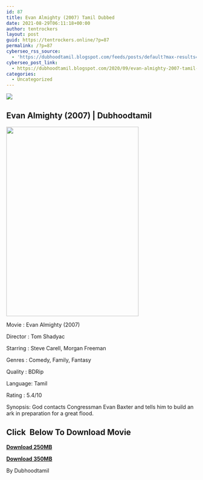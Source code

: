 ```yaml
---
id: 87
title: Evan Almighty (2007) Tamil Dubbed
date: 2021-08-29T06:11:18+00:00
author: tentrockers
layout: post
guid: https://tentrockers.online/?p=87
permalink: /?p=87
cyberseo_rss_source:
  - 'https://dubhoodtamil.blogspot.com/feeds/posts/default?max-results=150&start-index=151'
cyberseo_post_link:
  - https://dubhoodtamil.blogspot.com/2020/09/evan-almighty-2007-tamil-dubbed.html
categories:
  - Uncategorized
---
```

<div class="media_block">
  <img src="https://1.bp.blogspot.com/-aadRAl_VvmU/X1SkkHOXu1I/AAAAAAAACUQ/QuXC5hV-CisvpXbD8RDP9aWr0ynm18asACNcBGAsYHQ/s72-w350-h500-c/evan-almighty-5d3b5f12d045e.jpg" class="media_thumbnail" />
</div>

## Evan Almighty (2007) | Dubhoodtamil

<div class="separator">
  <a href="https://1.bp.blogspot.com/-aadRAl_VvmU/X1SkkHOXu1I/AAAAAAAACUQ/QuXC5hV-CisvpXbD8RDP9aWr0ynm18asACNcBGAsYHQ/s1426/evan-almighty-5d3b5f12d045e.jpg" imageanchor="1"><img loading="lazy" border="0" data-original-height="1426" data-original-width="1000" height="500" src="https://1.bp.blogspot.com/-aadRAl_VvmU/X1SkkHOXu1I/AAAAAAAACUQ/QuXC5hV-CisvpXbD8RDP9aWr0ynm18asACNcBGAsYHQ/w350-h500/evan-almighty-5d3b5f12d045e.jpg" width="350" /></a>
</div>

Movie	<span></span>:	<span></span>Evan Almighty (2007)&nbsp;

Director	<span></span>:	<span></span>Tom Shadyac

Starring	<span></span>:	<span></span>Steve Carell, Morgan Freeman&nbsp;

Genres	<span></span>:	<span></span>Comedy, Family, Fantasy&nbsp;

Quality	<span></span>:	<span></span>BDRip&nbsp;

Language:	<span></span>Tamil&nbsp;

Rating	<span></span>:	<span></span>5.4/10

Synopsis: God contacts Congressman Evan Baxter and tells him to build an ark in preparation for a great flood.

## **<span>Click&nbsp; Below To Download Movie</span>**

**<span><a href="https://oncehelp.com/evan-almytiy" target="_blank" rel="noopener">Download 250MB</a></span>**

**<span><a href="https://oncehelp.com/evan-almyti-2" target="_blank" rel="noopener">Download 350MB</a></span>**

By Dubhoodtamil